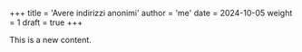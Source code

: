 +++
title = 'Avere indirizzi anonimi'
author = 'me'
date = 2024-10-05
weight = 1
draft = true
+++

This is a new content.
